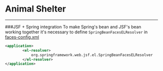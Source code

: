 # Animal Shelter
___

###JSF + Spring integration
To make Spring's bean and JSF's bean working together it's necessary to define `SpringBeanFacesELResolver` in [faces-config.xml](https://github.com/Karina-Denisevich/Animal-shelter-web/blob/master/src/main/webapp/WEB-INF/faces-config.xml)
```xml
<application>
        <el-resolver>
            org.springframework.web.jsf.el.SpringBeanFacesELResolver
        </el-resolver>
</application>
```
